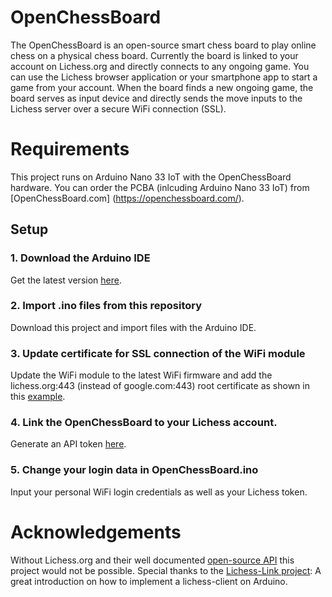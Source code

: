 # OpenChessBoard
The OpenChessBoard is an open-source smart chess board to play online chess on a physical chess board. Currently the board is linked to your account on Lichess.org and directly connects to any ongoing game. You can use the Lichess browser application or your smartphone app to start a game from your account. When the board finds a new ongoing game, the board serves as input device and directly sends the move inputs to the Lichess server over a secure WiFi connection (SSL).

# Requirements
This project runs on Arduino Nano 33 IoT with the OpenChessBoard hardware. You can order the PCBA (inlcuding Arduino Nano 33 IoT) from [OpenChessBoard.com]   (https://openchessboard.com/).

## Setup
### 1. Download the Arduino IDE
Get the latest version [here](https://www.arduino.cc/en/software).
### 2. Import .ino files from this repository
Download this project and import files with the Arduino IDE.
### 3. Update certificate for SSL connection of the WiFi module
Update the WiFi module to the latest WiFi firmware and add the lichess.org:443 (instead of google.com:443) root certificate as shown in this [example](https://support.arduino.cc/hc/en-us/articles/360016119219-How-to-add-certificates-to-Wifi-Nina-Wifi-101-Modules-).
### 4. Link the OpenChessBoard to your Lichess account.
Generate an API token [here](https://lichess.org/account/oauth/token).
### 5. Change your login data in OpenChessBoard.ino
Input your personal WiFi login credentials as well as your Lichess token.

# Acknowledgements
Without Lichess.org and their well documented [open-source API](https://lichess.org/api) this project would not be possible.
Special thanks to the [Lichess-Link project](https://github.com/Kzra/Lichess-Link): A great introduction on how to implement a lichess-client on Arduino.

